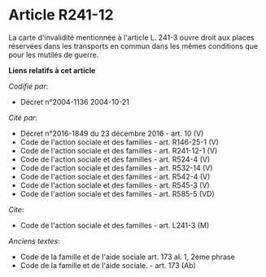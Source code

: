 # Article R241-12

La carte d'invalidité mentionnée à l'article L. 241-3 ouvre droit aux places réservées dans les transports en commun dans les
mêmes conditions que pour les mutilés de guerre.

**Liens relatifs à cet article**

_Codifié par_:

  - Décret n°2004-1136 2004-10-21

_Cité par_:

  - Décret n°2016-1849 du 23 décembre 2016 - art. 10 (V)
  - Code de l'action sociale et des familles - art. R146-25-1 (V)
  - Code de l'action sociale et des familles - art. R241-12-1 (V)
  - Code de l'action sociale et des familles - art. R524-4 (V)
  - Code de l'action sociale et des familles - art. R532-14 (V)
  - Code de l'action sociale et des familles - art. R542-4 (V)
  - Code de l'action sociale et des familles - art. R545-3 (V)
  - Code de l'action sociale et des familles - art. R585-5 (VD)

_Cite_:

  - Code de l'action sociale et des familles - art. L241-3 (M)

_Anciens textes_:

  - Code de la famille et de l'aide sociale art. 173 al. 1, 2ème phrase
  - Code de la famille et de l'aide sociale. - art. 173 (Ab)
